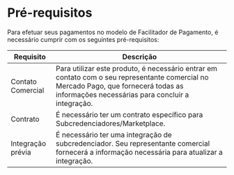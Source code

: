 # Pré-requisitos

Para efetuar seus pagamentos no modelo de Facilitador de Pagamento, é necessário cumprir com os seguintes pré-requisitos:

| Requisito | Descrição |
|---|---|
| Contato Comercial | Para utilizar este produto, é necessário entrar em contato com o seu representante comercial no Mercado Pago, que fornecerá todas as informações necessárias para concluir a integração. |
| Contrato | É necessário ter um contrato específico para Subcredenciadores/Marketplace. |
| Integração prévia | É necessário ter uma integração de subcredenciador. Seu representante comercial fornecerá a informação necessária para atualizar a integração. |

